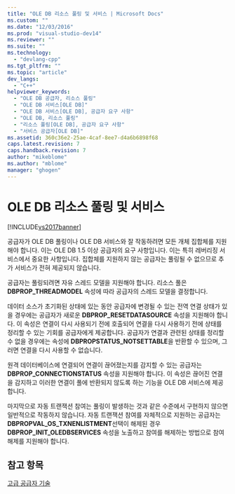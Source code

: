 ```yaml
---
title: "OLE DB 리소스 풀링 및 서비스 | Microsoft Docs"
ms.custom: ""
ms.date: "12/03/2016"
ms.prod: "visual-studio-dev14"
ms.reviewer: ""
ms.suite: ""
ms.technology: 
  - "devlang-cpp"
ms.tgt_pltfrm: ""
ms.topic: "article"
dev_langs: 
  - "C++"
helpviewer_keywords: 
  - "OLE DB 공급자, 리소스 풀링"
  - "OLE DB 서비스[OLE DB]"
  - "OLE DB 서비스[OLE DB], 공급자 요구 사항"
  - "OLE DB, 리소스 풀링"
  - "리소스 풀링[OLE DB], 공급자 요구 사항"
  - "서비스 공급자[OLE DB]"
ms.assetid: 360c36e2-25ae-4caf-8ee7-d4a6b6898f68
caps.latest.revision: 7
caps.handback.revision: 7
author: "mikeblome"
ms.author: "mblome"
manager: "ghogen"
---
```

# OLE DB 리소스 풀링 및 서비스
[!INCLUDE[vs2017banner](../../assembler/inline/includes/vs2017banner.md)]

공급자가 OLE DB 풀링이나 OLE DB 서비스와 잘 작동하려면 모든 개체 집합체를 지원해야 합니다.  이는 OLE DB 1.5 이상 공급자의 요구 사항입니다.  이는 특히 레버리징 서비스에서 중요한 사항입니다.  집합체를 지원하지 않는 공급자는 풀링될 수 없으므로 추가 서비스가 전혀 제공되지 않습니다.  
  
 공급자는 풀링되려면 자유 스레드 모델을 지원해야 합니다.  리소스 풀은 **DBPROP\_THREADMODEL** 속성에 따라 공급자의 스레드 모델을 결정합니다.  
  
 데이터 소스가 초기화된 상태에 있는 동안 공급자에 변경될 수 있는 전역 연결 상태가 있을 경우에는 공급자가 새로운 **DBPROP\_RESETDATASOURCE** 속성을 지원해야 합니다.  이 속성은 연결이 다시 사용되기 전에 호출되어 연결을 다시 사용하기 전에 상태를 정리할 수 있는 기회를 공급자에게 제공합니다.  공급자가 연결과 관련된 상태를 정리할 수 없을 경우에는 속성에 **DBPROPSTATUS\_NOTSETTABLE**을 반환할 수 있으며, 그러면 연결을 다시 사용할 수 없습니다.  
  
 원격 데이터베이스에 연결되어 연결이 끊어졌는지를 감지할 수 있는 공급자는 **DBPROP\_CONNECTIONSTATUS** 속성을 지원해야 합니다.  이 속성은 끊어진 연결을 감지하고 이러한 연결이 풀에 반환되지 않도록 하는 기능을 OLE DB 서비스에 제공합니다.  
  
 마지막으로 자동 트랜잭션 참여는 풀링이 발생하는 것과 같은 수준에서 구현하지 않으면 일반적으로 작동하지 않습니다.  자동 트랜잭션 참여를 자체적으로 지원하는 공급자는 **DBPROPVAL\_OS\_TXNENLISTMENT**선택이 해제된 경우 **DBPROP\_INIT\_OLEDBSERVICES** 속성을 노출하고 참여를 해제하는 방법으로 참여 해제를 지원해야 합니다.  
  
## 참고 항목  
 [고급 공급자 기술](../../data/oledb/advanced-provider-techniques.md)